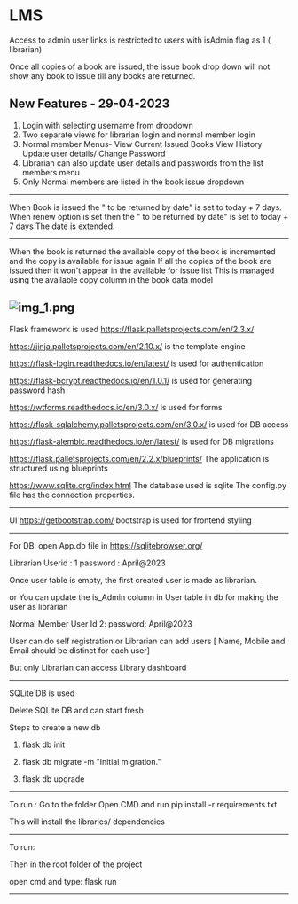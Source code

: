 # LMS

  Access to admin user links is restricted to users with isAdmin flag as 1  ( librarian)

  Once all copies of a book are issued, the issue book drop down will not show any book to issue till any books are returned.

New Features - 29-04-2023
-------------
1. Login with selecting username from dropdown
2. Two separate views for librarian login and normal member login
3. Normal member Menus-
    View Current Issued Books
    View History
    Update user details/ Change Password
4.  Librarian can also update user details and passwords from the list members menu
5.  Only Normal members are listed in the book issue dropdown
------------------------------------------

When Book is issued the " to be returned by date" is set to today + 7 days.
When renew option is set then the " to be returned by date" is set to today + 7 days
The date is extended.

-------------------------------------------

When the book is returned the available copy of the book is incremented and the copy is available for issue again
If all the copies of the book are issued then it won't appear in the available for issue list
This is managed using the available copy column in the book data model


![img_1.png](img_1.png)
--------------------------------------------
Flask  framework is used
https://flask.palletsprojects.com/en/2.3.x/

https://jinja.palletsprojects.com/en/2.10.x/
is the template engine


https://flask-login.readthedocs.io/en/latest/
is used for authentication

https://flask-bcrypt.readthedocs.io/en/1.0.1/
is used for generating password hash


https://wtforms.readthedocs.io/en/3.0.x/
is used for forms

https://flask-sqlalchemy.palletsprojects.com/en/3.0.x/
is used for DB access


https://flask-alembic.readthedocs.io/en/latest/
is used for DB migrations

https://flask.palletsprojects.com/en/2.2.x/blueprints/
The application is structured using blueprints


https://www.sqlite.org/index.html
The database used is sqlite
The config.py file has the connection properties.


-------------------------------------------

UI
https://getbootstrap.com/
bootstrap is used for frontend styling 


----------------------------------------------
For DB:
open App.db file in https://sqlitebrowser.org/

Librarian
Userid : 1
password : April@2023

Once user table is empty, the first created user is made as librarian.

or You can update the is_Admin column in User table in db for making the user as librarian


Normal Member
User Id 2: 
password: April@2023






User can do self registration or Librarian can add users [ Name, Mobile and Email  should be distinct for each user]

But only Librarian can access Library dashboard

______________________________________________________________________________________


SQLite DB is used

Delete SQLite DB and can start fresh

Steps to create a new db

1.  flask db init

2.  flask db migrate -m "Initial migration."

3.  flask db upgrade


-------------------------------------------------------------------------------------------



To run : 
Go to the folder
Open CMD
and run
pip install -r requirements.txt

This will install the libraries/ dependencies

----------------------------------------------------------------------------------------------

To run:

Then in the root folder of the project

open cmd and type:    flask run


--------------------------------------------------------------------------------------------

 